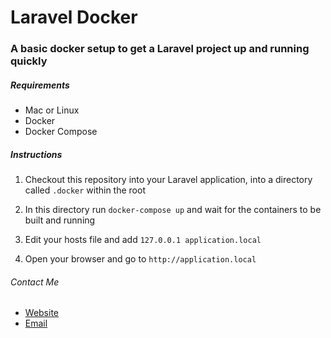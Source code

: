 # Laravel Docker

### A basic docker setup to get a Laravel project up and running quickly

##### Requirements

* Mac or Linux
* Docker
* Docker Compose

##### Instructions

1) Checkout this repository into your Laravel application, into a directory called `.docker` within the root

2) In this directory run `docker-compose up` and wait for the containers to be built and running

3) Edit your hosts file and add `127.0.0.1 application.local`

4) Open your browser and go to `http://application.local`


###### Contact Me

 * [Website](https://lparkinson.com/)
 * [Email](mailto:mail@lparkinson.com)

